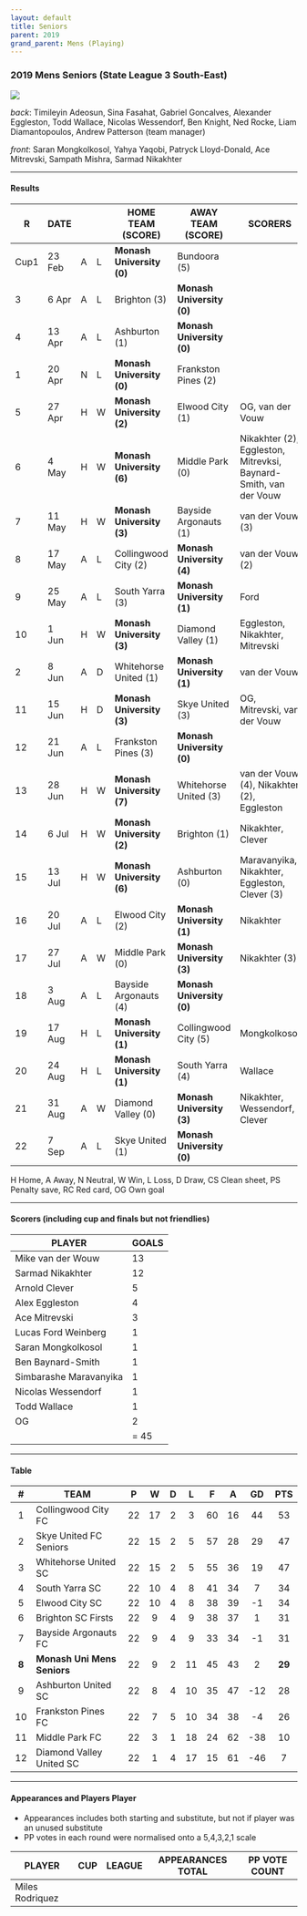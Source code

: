 ```yaml
---
layout: default
title: Seniors
parent: 2019
grand_parent: Mens (Playing)
---
```


### 2019 Mens Seniors (State League 3 South-East)

![](https://photos.smugmug.com/photos/i-Pjh3NBX/2/1aec7f54/L/i-Pjh3NBX-L.jpg)

_back_: Timileyin Adeosun, Sina Fasahat, Gabriel Goncalves, Alexander Eggleston, Todd Wallace, Nicolas Wessendorf,
        Ben Knight, Ned Rocke, Liam Diamantopoulos, Andrew Patterson (team manager)
 
_front_: Saran Mongkolkosol, Yahya Yaqobi,  Patryck Lloyd-Donald, Ace Mitrevski, Sampath Mishra, Sarmad Nikakhter

------------------------

#### Results

| R | DATE |  | |  HOME TEAM (SCORE) | AWAY TEAM (SCORE) | SCORERS | OTHER |
| --- | --- | --- | --- | --- | --- | --- | --- |
| Cup1 | 23 Feb | A | L  | **Monash University (0)** | Bundoora (5) |  |  |
| 3 | 6 Apr | A | L  | Brighton (3) | **Monash University (0)** |  |  |
| 4 | 13 Apr |A | L | Ashburton (1) |  **Monash University (0)** |  | Wallace (RC)  |
| 1 | 20 Apr | N| L | **Monash University (0)** | Frankston Pines (2) |  |  |
| 5 | 27 Apr |H | W | **Monash University (2)**| Elwood City (1) | OG, van der Vouw  |  |
| 6 | 4 May | H|  W | **Monash University (6)** | Middle Park (0) | Nikakhter (2), Eggleston, Mitrevksi, Baynard-Smith, van der Vouw  | Grantham (CS) |
| 7 | 11 May | H|  W |**Monash University (3)** | Bayside Argonauts (1)  | van der Vouw (3) |  |
| 8 | 17 May | A| L |Collingwood City (2) | **Monash University (4)**  | van der Vouw (2) |  |
| 9 | 25 May | A| L |South Yarra (3)  | **Monash University (1)** | Ford |  |
| 10 | 1 Jun | H| W  |**Monash University (3)** | Diamond Valley (1) | Eggleston, Nikakhter, Mitrevski |  |
| 2 | 8 Jun | A|  D |Whitehorse United (1) | **Monash University (1)** |  van der Vouw |  |
| 11 | 15 Jun  | H| D | **Monash University (3)**  | Skye United (3)  | OG, Mitrevski,  van der Vouw |  |
| 12 | 21 Jun  | A| L | Frankston Pines (3) | **Monash University (0)**  |   |  |
| 13 | 28 Jun  | H| W  |**Monash University (7)**  | Whitehorse United (3) |  van der Vouw (4), Nikakhter (2), Eggleston  |  |
| 14 | 6 Jul   | H| W  |**Monash University (2)**  | Brighton (1)  | Nikakhter, Clever  | Hendry (PS)
| 15 | 13 Jul   | H| W  |**Monash University (6)**  | Ashburton (0)  | Maravanyika, Nikakhter, Eggleston, Clever (3)  | Hendry (CS)  |
| 16 | 20 Jul  | A| L  |Elwood City (2)            | **Monash University (1)**   | Nikakhter |  |
| 17 | 27 Jul  | A| W  |Middle Park (0)               |  **Monash University (3)** | Nikakhter (3) | Rocke (CS)  |
| 18 | 3 Aug  | A|  L |Bayside Argonauts (4)        | **Monash University (0)**  |  |  |
| 19 | 17 Aug  | H| L  |**Monash University (1)**                 | Collingwood City (5)  | Mongkolkosol |  |
| 20 | 24 Aug  | H| L  |**Monash University (1)**                | South Yarra (4) | Wallace |  |
| 21 | 31 Aug  | A| W  |Diamond Valley (0)                |  **Monash University (3)** | Nikakhter, Wessendorf, Clever | Fasahat (CS)  |
| 22 | 7 Sep  | A| L | Skye United (1)                |  **Monash University (0)** | |  |

H Home, A Away, N Neutral, W Win, L Loss, D Draw, CS Clean sheet, PS Penalty save, RC Red card, OG Own goal 

------------------------

#### Scorers (including cup and finals but not friendlies)

| PLAYER                   | GOALS |
| ------------------------ | ---   |
| Mike van der Wouw        | 13  |
| Sarmad Nikakhter         | 12 |
| Arnold Clever            | 5 |
| Alex Eggleston           | 4  |
| Ace Mitrevski            | 3  |
| Lucas Ford Weinberg      | 1 |
| Saran Mongkolkosol       | 1  |
| Ben Baynard-Smith        | 1 |
| Simbarashe Maravanyika   | 1  |
| Nicolas Wessendorf       | 1  |
| Todd Wallace             | 1 |
| OG                       | 2 |
|                          | = 45 |

------------------------

#### Table

| #   | TEAM                     | P  | W  | D | L  | F  | A  | GD  | PTS |
|:---:|--------------------------|:---:|:---:|:---:|:---:|:---:|:---:|:---:|:----:|
| 1   | Collingwood City FC      | 22 | 17 | 2 | 3  | 60 | 16 | 44  | 53  |
| 2   | Skye United FC Seniors   | 22 | 15 | 2 | 5  | 57 | 28 | 29  | 47  |
| 3   | Whitehorse United SC     | 22 | 15 | 2 | 5  | 55 | 36 | 19  | 47  |
| 4   | South Yarra SC           | 22 | 10 | 4 | 8  | 41 | 34 | 7   | 34  |
| 5   | Elwood City SC           | 22 | 10 | 4 | 8  | 38 | 39 | -1  | 34  |
| 6   | Brighton SC Firsts       | 22 | 9  | 4 | 9  | 38 | 37 | 1   | 31  |
| 7   | Bayside Argonauts FC     | 22 | 9  | 4 | 9  | 33 | 34 | -1  | 31  |
| **8**   | **Monash Uni Mens Seniors**  | 22 | 9  | 2 | 11 | 45 | 43 | 2   | **29**  |
| 9   | Ashburton United SC      | 22 | 8  | 4 | 10 | 35 | 47 | -12 | 28  |
| 10  | Frankston Pines FC       | 22 | 7  | 5 | 10 | 34 | 38 | -4  | 26  |
| 11  | Middle Park FC           | 22 | 3  | 1 | 18 | 24 | 62 | -38 | 10  |
| 12  | Diamond Valley United SC | 22 | 1  | 4 | 17 | 15 | 61 | -46 | 7   |

------------------------

#### Appearances and Players Player 

* Appearances includes both starting and substitute, but not if player was an unused substitute
* PP votes in each round were normalised onto a 5,4,3,2,1 scale

| PLAYER                | CUP | LEAGUE |  APPEARANCES TOTAL | PP VOTE COUNT |
| --------------------- | --- | ------ |  ----------------- | ------------- |
| Miles Rodriquez       |    |  |  |              |
